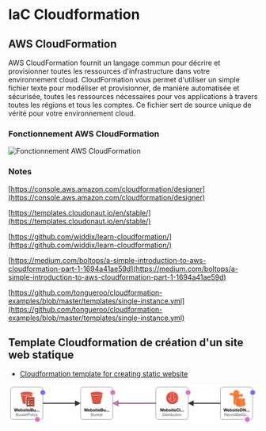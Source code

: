 # IaC Cloudformation

<!-- toc -->

## AWS CloudFormation

AWS CloudFormation fournit un langage commun pour décrire et provisionner toutes les ressources d'infrastructure dans votre environnement cloud. CloudFormation vous permet d'utiliser un simple fichier texte pour modéliser et provisionner, de manière automatisée et sécurisée, toutes les ressources nécessaires pour vos applications à travers toutes les régions et tous les comptes. Ce fichier sert de source unique de vérité pour votre environnement cloud.

### Fonctionnement AWS CloudFormation

![Fonctionnement AWS CloudFormation](https://d1.awsstatic.com/CloudFormation%20Assets/howitworks.c316d3856638c6c9786e49011bad660d57687259.png)

### Notes

[https://console.aws.amazon.com/cloudformation/designer](https://console.aws.amazon.com/cloudformation/designer)

[https://templates.cloudonaut.io/en/stable/](https://templates.cloudonaut.io/en/stable/)

[https://github.com/widdix/learn-cloudformation/](https://github.com/widdix/learn-cloudformation/)

[https://medium.com/boltops/a-simple-introduction-to-aws-cloudformation-part-1-1694a41ae59d](https://medium.com/boltops/a-simple-introduction-to-aws-cloudformation-part-1-1694a41ae59d)

[https://github.com/tongueroo/cloudformation-examples/blob/master/templates/single-instance.yml](https://github.com/tongueroo/cloudformation-examples/blob/master/templates/single-instance.yml)

## Template Cloudformation de création d'un site web statique

* [Cloudformation template for creating static website](https://github.com/sjevs/cloudformation-s3-static-website-with-cloudfront-and-route-53)

![Cloudformation template for creating static website](/images/WebsiteBucket-designer.png)
